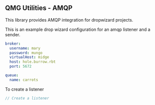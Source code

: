 QMG Utilities - AMQP
--------------------

This library provides AMQP integration for dropwizard projects.

This is an example drop wizard configuration for an amqp listener and a sender.

```yaml
broker:
  username: mary
  password: mungo
  virtualHost: midge
  host: hole.burrow.rbt
  port: 5672

queue:
  name: carrots
```

To create a listener

```java
// Create a listener
```